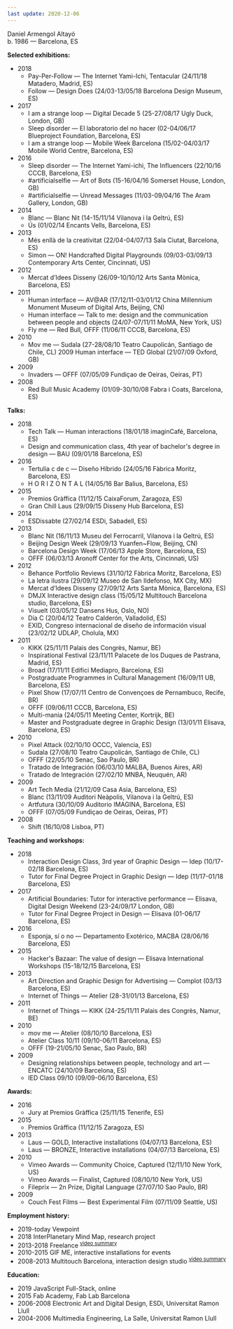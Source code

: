 ```yaml
---
last update: 2020-12-06
---
```

Daniel Armengol Altayó  
b. 1986 — Barcelona, ES

**Selected exhibitions:**
- 2018 
    - Pay-Per-Follow — The Internet Yami-Ichi, Tentacular (24/11/18 Matadero, Madrid, ES) 
    - Follow — Design Does (24/03-13/05/18 Barcelona Design Museum, ES)
- 2017 
    - I am a strange loop — Digital Decade 5 (25-27/08/17 Ugly Duck, London, GB)
    - Sleep disorder — El laboratorio del no hacer (02-04/06/17 Blueproject Foundation,
Barcelona, ES)
    - I am a strange loop — Mobile Week Barcelona (15/02-04/03/17 Mobile World Centre,
Barcelona, ES)
- 2016 
    - Sleep disorder — The Internet Yami-ichi, The Influencers (22/10/16 CCCB, Barcelona,
ES)
    - #artificialselfie — Art of Bots (15-16/04/16 Somerset House, London, GB)
    - #artificialselfie — Unread Messages (11/03-09/04/16 The Aram Gallery, London, GB) 
- 2014 
    - Blanc — Blanc Nit (14-15/11/14 Vilanova i la Geltrú, ES)
    - Ús (01/02/14 Encants Vells, Barcelona, ES)
- 2013 
    - Més enllà de la creativitat (22/04-04/07/13 Sala Ciutat, Barcelona, ES)
    - Simon — ON! Handcrafted Digital Playgrounds (09/03-03/09/13 Contemporary Arts
Center, Cincinnati, US)
- 2012 
    - Mercat d’Idees Disseny (26/09-10/10/12 Arts Santa Mònica, Barcelona, ES)
- 2011 
    - Human interface — AV@AR (17/12/11-03/01/12 China Millennium Monument Museum of
Digital Arts, Beijing, CN)
    - Human interface — Talk to me: design and the communication between people and
objects (24/07-07/11/11 MoMA, New York, US)
    - Fly me — Red Bull, OFFF (11/06/11 CCCB, Barcelona, ES)
- 2010 
    - Mov me — Sudala (27-28/08/10 Teatro Caupolicán, Santiago de Chile, CL) 2009 Human interface — TED Global (21/07/09 Oxford, GB)
- 2009 
    - Invaders — OFFF (07/05/09 Fundiçao de Oeiras, Oeiras, PT)
- 2008 
    - Red Bull Music Academy (01/09-30/10/08 Fabra i Coats, Barcelona, ES)

**Talks:**
- 2018 
    - Tech Talk — Human interactions (18/01/18 imaginCafé, Barcelona, ES)
    - Design and communication class, 4th year of bachelor's degree in design — BAU
(09/01/18 Barcelona, ES)
- 2016 
    - Tertulia c de c — Diseño Híbrido (24/05/16 Fàbrica Moritz, Barcelona, ES)
    - H O R I Z O N T A L (14/05/16 Bar Balius, Barcelona, ES)
- 2015 
    - Premios Gràffica (11/12/15 CaixaForum, Zaragoza, ES)
    - Gran Chill Laus (29/09/15 Disseny Hub Barcelona, ES)
- 2014 
    - ESDissabte (27/02/14 ESDi, Sabadell, ES)
- 2013 
    - Blanc Nit (16/11/13 Museu del Ferrocarril, Vilanova i la Geltrú, ES)
    - Beijing Design Week (29/09/13 Yuanfen~Flow, Beijing, CN)
    - Barcelona Design Week (17/06/13 Apple Store, Barcelona, ES)
    - OFFF (06/03/13 Aronoff Center for the Arts, Cincinnati, US)
- 2012 
    - Behance Portfolio Reviews (31/10/12 Fàbrica Moritz, Barcelona, ES)
    - La letra ilustra (29/09/12 Museo de San Ildefonso, MX City, MX)
    - Mercat d’Idees Disseny (27/09/12 Arts Santa Mònica, Barcelona, ES)
    - DMJX Interactive design class (15/05/12 Multitouch Barcelona studio, Barcelona, ES) 
    - Visuelt (03/05/12 Dansens Hus, Oslo, NO)
    - Día C (20/04/12 Teatro Calderón, Valladolid, ES)
    - EXID, Congreso internacional de diseño de información visual (23/02/12 UDLAP, Cholula, MX)
- 2011 
    - KIKK (25/11/11 Palais des Congrès, Namur, BE)
    - Inspirational Festival (23/11/11 Palacete de los Duques de Pastrana, Madrid, ES) 
    - Broad (17/11/11 Edifici Mediapro, Barcelona, ES)
    - Postgraduate Programmes in Cultural Management (16/09/11 UB, Barcelona, ES) 
    - Pixel Show (17/07/11 Centro de Convençoes de Pernambuco, Recife, BR)
    - OFFF (09/06/11 CCCB, Barcelona, ES)
    - Multi-mania (24/05/11 Meeting Center, Kortrijk, BE)
    - Master and Postgraduate degree in Graphic Design (13/01/11 Elisava, Barcelona, ES) 
- 2010 
    - Pixel Attack (02/10/10 OCCC, Valencia, ES)
    - Sudala (27/08/10 Teatro Caupolicán, Santiago de Chile, CL)
    - OFFF (22/05/10 Senac, Sao Paulo, BR)
    - Tratado de Integración (06/03/10 MALBA, Buenos Aires, AR)
    - Tratado de Integración (27/02/10 MNBA, Neuquén, AR)
- 2009 
    - Art Tech Media (21/12/09 Casa Asia, Barcelona, ES)
    - Blanc (13/11/09 Auditori Neàpolis, Vilanova i la Geltrú, ES)
    - Artfutura (30/10/09 Auditorio IMAGINA, Barcelona, ES)
    - OFFF (07/05/09 Fundiçao de Oeiras, Oeiras, PT)
- 2008 
    - Shift (16/10/08 Lisboa, PT)

**Teaching and workshops:**
- 2018 
    - Interaction Design Class, 3rd year of Graphic Design — Idep (10/17-02/18 Barcelona, ES)
    - Tutor for Final Degree Project in Graphic Design — Idep (11/17-01/18 Barcelona, ES) 
- 2017
    - Artificial Boundaries: Tutor for interactive performance — Elisava, Digital Design
Weekend (23-24/09/17 London, GB)
    - Tutor for Final Degree Project in Design — Elisava (01-06/17 Barcelona, ES)
- 2016 
    - Esponja, sí o no — Departamento Exotérico, MACBA (28/06/16 Barcelona, ES)
- 2015 
    - Hacker's Bazaar: The value of design — Elisava International Workshops (15-18/12/15
Barcelona, ES)
- 2013 
    - Art Direction and Graphic Design for Advertising — Complot (03/13 Barcelona, ES) 
    - Internet of Things — Atelier (28-31/01/13 Barcelona, ES)
- 2011 
    - Internet of Things — KIKK (24-25/11/11 Palais des Congrès, Namur, BE)
- 2010 
    - mov me — Atelier (08/10/10 Barcelona, ES)
    - Atelier Class 10/11 (09/10-06/11 Barcelona, ES)
    - OFFF (19-21/05/10 Senac, Sao Paulo, BR)
- 2009 
    - Designing relationships between people, technology and art — ENCATC (24/10/09
Barcelona, ES)
    - IED Class 09/10 (09/09-06/10 Barcelona, ES)

**Awards:**
- 2016 
    - Jury at Premios Gràffica (25/11/15 Tenerife, ES)
- 2015 
    - Premios Gràffica (11/12/15 Zaragoza, ES)
- 2013 
    - Laus — GOLD, Interactive installations (04/07/13 Barcelona, ES)
    - Laus — BRONZE, Interactive installations (04/07/13 Barcelona, ES)
- 2010 
    - Vimeo Awards — Community Choice, Captured (12/11/10 New York, US) 
    - Vimeo Awards — Finalist, Captured (08/10/10 New York, US)
    - Fileprix — 2n Prize, Digital Language (27/07/10 Sao Paulo, BR)
- 2009 
    - Couch Fest Films — Best Experimental Film (07/11/09 Seattle, US)

**Employment history:**
- 2019-today Vewpoint
- 2018 InterPlanetary Mind Map, research project
- 2013-2018 Freelance <sup>[video summary](https://www.youtube.com/watch?v=HDw3ZGR1gFw)</sup>
- 2010-2015 GIF ME, interactive installations for events
- 2008-2013 Multitouch Barcelona, interaction design studio <sup>[video summary](https://www.youtube.com/watch?v=S13tjz6TKek)</sup>

**Education:**
- 2019 JavaScript Full-Stack, online
- 2015 Fab Academy, Fab Lab Barcelona
- 2006-2008 Electronic Art and Digital Design, ESDi, Universitat Ramon Llull
- 2004-2006 Multimedia Engineering, La Salle, Universitat Ramon Llull

